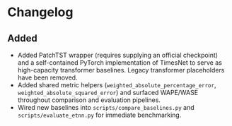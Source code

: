 # Changelog

## Added

- Added PatchTST wrapper (requires supplying an official checkpoint) and a self-contained PyTorch implementation of TimesNet to serve as high-capacity transformer baselines. Legacy transformer placeholders have been removed.
- Added shared metric helpers (`weighted_absolute_percentage_error`, `weighted_absolute_squared_error`) and surfaced WAPE/WASE throughout comparison and evaluation pipelines.
- Wired new baselines into `scripts/compare_baselines.py` and `scripts/evaluate_etnn.py` for immediate benchmarking.
